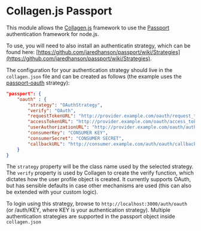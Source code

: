 Collagen.js Passport
====================

This module allows the [Collagen.js](http://collagenjs.org) framework to use the
[Passport](http://passportjs.org) authentication framework for node.js.

To use, you will need to also install an authenticatin strategy, which can be
found here: [https://github.com/jaredhanson/passport/wiki/Strategies](https://github.com/jaredhanson/passport/wiki/Strategies).

The configuration for your authentication strategy should live in the
`collagen.json` file and can be created as follows (the example uses the
[passport-oauth](https://github.com/jaredhanson/passport-oauth) strategy):

````JSON
"passport": {
    "oauth" : {
        "strategy": "OAuthStrategy",
        "verify": "OAuth",
        "requestTokenURL": "http://provider.example.com/oauth/request_token",
        "accessTokenURL": "http://provider.example.com/oauth/access_token",
        "userAuthorizationURL": "http://provider.example.com/oauth/authorize",
        "consumerKey": "CONSUMER KEY",
        "consumerSecret": "CONSUMER SECRET",
        "callbackURL": "http://consumer.example.com/auth/oauth/callback"
    }
}
````

The `strategy` property will be the class name used by the selected strategy.
The `verify` property is used by Collagen to create the verify function, which
dictates how the user profile object is created. It currently supports OAuth,
but has sensible defaults in case other mechanisms are used (this can also be
extended with your custom logic).

To login using this strategy, browse to `http://localhost:3000/auth/oauth`
(or /auth/KEY, where KEY is your authentication strategy). Multiple
authentication strategies are supported in the passport object inside
`collagen.json`
